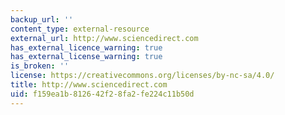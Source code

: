 ```yaml
---
backup_url: ''
content_type: external-resource
external_url: http://www.sciencedirect.com
has_external_licence_warning: true
has_external_license_warning: true
is_broken: ''
license: https://creativecommons.org/licenses/by-nc-sa/4.0/
title: http://www.sciencedirect.com
uid: f159ea1b-8126-42f2-8fa2-fe224c11b50d
---
```

